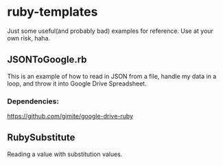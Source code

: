 ruby-templates
==============

Just some useful(and probably bad) examples for reference. Use at your own risk, haha.

JSONToGoogle.rb
--------------
This is an example of how to read in JSON from a file, handle my data in a loop, and throw it into Google Drive Spreadsheet.

### Dependencies:
https://github.com/gimite/google-drive-ruby

RubySubstitute
--------------
Reading a value with substitution values.